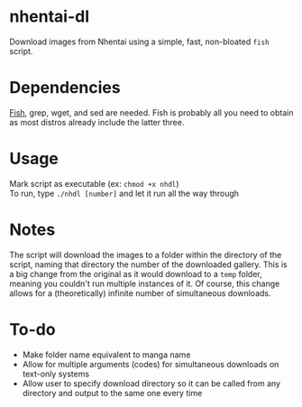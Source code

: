 # nhentai-dl
Download images from Nhentai using a simple, fast, non-bloated `fish` script.

# Dependencies
[Fish](https://fishshell.com/), grep, wget, and sed are needed. Fish is probably all you need to obtain as most distros already include the latter three.

# Usage  
Mark script as executable (ex: `chmod +x nhdl`)  
To run, type `./nhdl [number]` and let it run all the way through

# Notes
The script will download the images to a folder within the directory of the script, naming that directory the number of the downloaded gallery. This is a big change from the original as it would download to a `temp` folder, meaning you couldn't run multiple instances of it. Of course, this change allows for a (theoretically) infinite number of simultaneous downloads.

# To-do
- Make folder name equivalent to manga name
- Allow for multiple arguments (codes) for simultaneous downloads on text-only systems
- Allow user to specify download directory so it can be called from any directory and output to the same one every time
